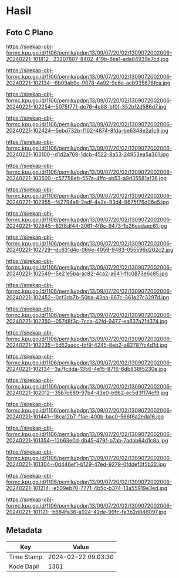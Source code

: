 # Hasil

## Foto C Plano

https://sirekap-obj-formc.kpu.go.id/1106/pemilu/pdpr/13/09/07/20/02/1309072002006-20240221-101812--23207887-8402-419b-8ea1-ada84939e7cd.jpg

https://sirekap-obj-formc.kpu.go.id/1106/pemilu/pdpr/13/09/07/20/02/1309072002006-20240221-102134--6b09ab9e-9078-4a92-9c6e-acb935678fca.jpg

https://sirekap-obj-formc.kpu.go.id/1106/pemilu/pdpr/13/09/07/20/02/1309072002006-20240221-102254--5075f771-de76-4e88-bf0f-352bf2d586d7.jpg

https://sirekap-obj-formc.kpu.go.id/1106/pemilu/pdpr/13/09/07/20/02/1309072002006-20240221-102424--5ebd732b-f102-4874-8fda-be6348e2a1c9.jpg

https://sirekap-obj-formc.kpu.go.id/1106/pemilu/pdpr/13/09/07/20/02/1309072002006-20240221-103100--d1d2a769-1dcb-4522-8a53-24953ea5a361.jpg

https://sirekap-obj-formc.kpu.go.id/1106/pemilu/pdpr/13/09/07/20/02/1309072002006-20240221-103500--c57758eb-557a-4ffc-ab53-a9d35581af36.jpg

https://sirekap-obj-formc.kpu.go.id/1106/pemilu/pdpr/13/09/07/20/02/1309072002006-20240221-102955--f42794a8-2adf-4e2e-93d4-9675f76d06e5.jpg

https://sirekap-obj-formc.kpu.go.id/1106/pemilu/pdpr/13/09/07/20/02/1309072002006-20240221-102845--82f8df44-3061-4f6c-9473-1b26eadaec61.jpg

https://sirekap-obj-formc.kpu.go.id/1106/pemilu/pdpr/13/09/07/20/02/1309072002006-20240221-102729--dc631d4c-066e-4059-9483-055596d202c2.jpg

https://sirekap-obj-formc.kpu.go.id/1106/pemilu/pdpr/13/09/07/20/02/1309072002006-20240221-102549--5e21e5ba-ac82-4ca2-a641-f1c0873e6c85.jpg

https://sirekap-obj-formc.kpu.go.id/1106/pemilu/pdpr/13/09/07/20/02/1309072002006-20240221-102452--0cf3da7b-50ba-43aa-867c-361a27c3297d.jpg

https://sirekap-obj-formc.kpu.go.id/1106/pemilu/pdpr/13/09/07/20/02/1309072002006-20240221-102350--057d8f3c-7cca-42fd-9477-ea637a21d374.jpg

https://sirekap-obj-formc.kpu.go.id/1106/pemilu/pdpr/13/09/07/20/02/1309072002006-20240221-102235--5d52aacc-fcf9-4245-8eb2-a82787fc4d1d.jpg

https://sirekap-obj-formc.kpu.go.id/1106/pemilu/pdpr/13/09/07/20/02/1309072002006-20240221-102134--3a7fcdda-1356-4e15-8716-6db838f5230e.jpg

https://sirekap-obj-formc.kpu.go.id/1106/pemilu/pdpr/13/09/07/20/02/1309072002006-20240221-102012--35b7c689-97b4-43e0-b9b2-ec5d3f174cf9.jpg

https://sirekap-obj-formc.kpu.go.id/1106/pemilu/pdpr/13/09/07/20/02/1309072002006-20240221-101441--18ca12b7-f1ae-400b-bac0-566f6a2eda16.jpg

https://sirekap-obj-formc.kpu.go.id/1106/pemilu/pdpr/13/09/07/20/02/1309072002006-20240221-101354--12b63e0d-db45-479f-b7ab-7adab64d1c8a.jpg

https://sirekap-obj-formc.kpu.go.id/1106/pemilu/pdpr/13/09/07/20/02/1309072002006-20240221-101304--0d446ef1-b129-47ed-9279-0fddef0f5b22.jpg

https://sirekap-obj-formc.kpu.go.id/1106/pemilu/pdpr/13/09/07/20/02/1309072002006-20240221-101214--e509eb70-7771-4b5c-b374-13a55919e3ed.jpg

https://sirekap-obj-formc.kpu.go.id/1106/pemilu/pdpr/13/09/07/20/02/1309072002006-20240221-101121--b684fa36-a924-42de-99fc-fa3b2d846097.jpg


## Metadata

| Key        | Value               |
| ---------- | ------------------- |
| Time Stamp | 2024-02-22 09:03:30 |
| Kode Dapil | 1301                |



